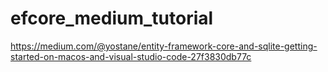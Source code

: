# efcore_medium_tutorial
https://medium.com/@yostane/entity-framework-core-and-sqlite-getting-started-on-macos-and-visual-studio-code-27f3830db77c
